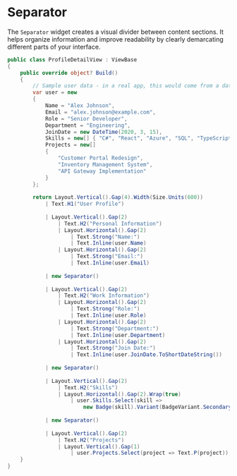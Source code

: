 # Separator

<Ingress Text="Create visual dividers between content sections to organize information and improve interface readability with clear content demarcation." />

The `Separator` widget creates a visual divider between content sections. It helps organize information and improve readability by clearly demarcating different parts of your interface.

```csharp demo-tabs ivy-bg
public class ProfileDetailView : ViewBase
{
    public override object? Build()
    {
        // Sample user data - in a real app, this would come from a data source
        var user = new
        {
            Name = "Alex Johnson",
            Email = "alex.johnson@example.com",
            Role = "Senior Developer",
            Department = "Engineering",
            JoinDate = new DateTime(2020, 3, 15),
            Skills = new[] { "C#", "React", "Azure", "SQL", "TypeScript" },
            Projects = new[] 
            { 
                "Customer Portal Redesign", 
                "Inventory Management System", 
                "API Gateway Implementation" 
            }
        };
        
        return Layout.Vertical().Gap(4).Width(Size.Units(600))
            | Text.H1("User Profile")
            
            | Layout.Vertical().Gap(2)
                | Text.H2("Personal Information")
                | Layout.Horizontal().Gap(2)
                    | Text.Strong("Name:")
                    | Text.Inline(user.Name)
                | Layout.Horizontal().Gap(2)
                    | Text.Strong("Email:")
                    | Text.Inline(user.Email)
            
            | new Separator()
            
            | Layout.Vertical().Gap(2)
                | Text.H2("Work Information")
                | Layout.Horizontal().Gap(2)
                    | Text.Strong("Role:")
                    | Text.Inline(user.Role)
                | Layout.Horizontal().Gap(2)
                    | Text.Strong("Department:")
                    | Text.Inline(user.Department)
                | Layout.Horizontal().Gap(2)
                    | Text.Strong("Join Date:")
                    | Text.Inline(user.JoinDate.ToShortDateString())
            
            | new Separator()
            
            | Layout.Vertical().Gap(2)
                | Text.H2("Skills")
                | Layout.Horizontal().Gap(2).Wrap(true)
                    | user.Skills.Select(skill => 
                        new Badge(skill).Variant(BadgeVariant.Secondary))
            
            | new Separator()
            
            | Layout.Vertical().Gap(2)
                | Text.H2("Projects")
                | Layout.Vertical().Gap(1)
                    | user.Projects.Select(project => Text.P(project));
    }
}
```

<WidgetDocs Type="Ivy.Separator" ExtensionTypes="Ivy.SeparatorExtensions" SourceUrl="https://github.com/Ivy-Interactive/Ivy-Framework/blob/main/Ivy/Widgets/Primitives/Separator.cs"/>
